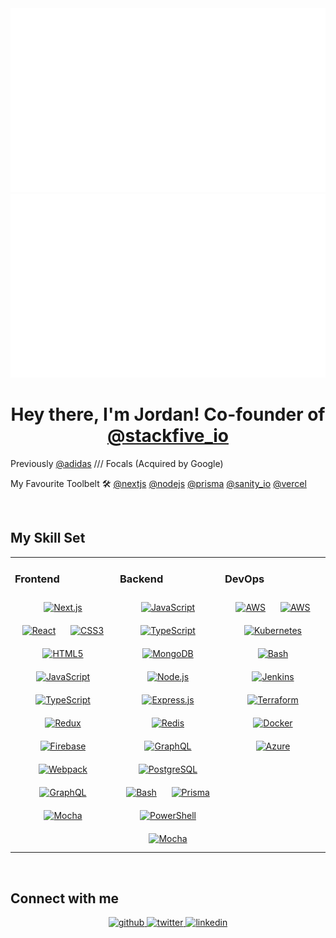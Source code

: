 <div align="center">
  <img src="https://raw.githubusercontent.com/jordan-mcrae/github-stats/master/generated/overview.svg#gh-dark-mode-only" />
  <img src="https://raw.githubusercontent.com/jordan-mcrae/github-stats/master/generated/languages.svg#gh-dark-mode-only" />
</div>
  

# <div align="center">Hey there, I'm Jordan! Co-founder of [@stackfive_io ](https://stackfive.io)

Previously [@adidas](https://github.com/adidas) /// Focals (Acquired by Google)

My Favourite Toolbelt 🛠
[@nextjs](https://nextjs.org/) 
[@nodejs](https://nodejs.org/en/)
[@prisma](prisma.io)
[@sanity_io](https://sanity.io/)
[@vercel](https://vercel.com/)</div>  

<br/>  

## My Skill Set  
<table><tr><td valign="top" width="33%">

### Frontend  
<div align="center">
  <a href="https://nextjs.org/" target="_blank"><img style="margin: 10px"
    src="https://assets.vercel.com/image/upload/v1607554385/repositories/next-js/next-logo.png" alt="Next.js" height="50" /></a>
  <a href="https://reactjs.org/" target="_blank"><img style="margin: 10px"
      src="https://profilinator.rishav.dev/skills-assets/react-original-wordmark.svg" alt="React" height="50" /></a>
  <a href="https://www.w3schools.com/css/" target="_blank"><img style="margin: 10px"
      src="https://profilinator.rishav.dev/skills-assets/css3-original-wordmark.svg" alt="CSS3" height="50" /></a>
  <a href="https://en.wikipedia.org/wiki/HTML5" target="_blank"><img style="margin: 10px"
      src="https://profilinator.rishav.dev/skills-assets/html5-original-wordmark.svg" alt="HTML5" height="50" /></a>
  <a href="https://www.javascript.com/" target="_blank"><img style="margin: 10px"
      src="https://profilinator.rishav.dev/skills-assets/javascript-original.svg" alt="JavaScript" height="50" /></a>
  <a href="https://www.typescriptlang.org/" target="_blank"><img style="margin: 10px"
      src="https://profilinator.rishav.dev/skills-assets/typescript-original.svg" alt="TypeScript" height="50" /></a>
  <a href="https://redux.js.org/" target="_blank"><img style="margin: 10px"
      src="https://profilinator.rishav.dev/skills-assets/redux-original.svg" alt="Redux" height="50" /></a>
  <a href="https://firebase.google.com/" target="_blank"><img style="margin: 10px"
      src="https://profilinator.rishav.dev/skills-assets/firebase.png" alt="Firebase" height="50" /></a>
  <a href="https://webpack.js.org/" target="_blank"><img style="margin: 10px"
      src="https://profilinator.rishav.dev/skills-assets/webpack-original.svg" alt="Webpack" height="50" /></a>
  <a href="https://graphql.org/" target="_blank"><img style="margin: 10px"
      src="https://profilinator.rishav.dev/skills-assets/graphql.png" alt="GraphQL" height="50" /></a>
  <a href="https://mochajs.org/" target="_blank"><img style="margin: 10px"
      src="https://profilinator.rishav.dev/skills-assets/mocha.png" alt="Mocha" height="50" /></a>
</div>

</td><td valign="top" width="33%">

### Backend  
<div align="center">
  <a href="https://www.javascript.com/" target="_blank"><img style="margin: 10px"
      src="https://profilinator.rishav.dev/skills-assets/javascript-original.svg" alt="JavaScript" height="50" /></a>
  <a href="https://www.typescriptlang.org/" target="_blank"><img style="margin: 10px"
      src="https://profilinator.rishav.dev/skills-assets/typescript-original.svg" alt="TypeScript" height="50" /></a>
  <a href="https://www.mongodb.com/" target="_blank"><img style="margin: 10px"
      src="https://profilinator.rishav.dev/skills-assets/mongodb-original-wordmark.svg" alt="MongoDB" height="50" /></a>
  <a href="https://nodejs.org/" target="_blank"><img style="margin: 10px"
      src="https://profilinator.rishav.dev/skills-assets/nodejs-original-wordmark.svg" alt="Node.js" height="50" /></a>
  <a href="https://expressjs.com/" target="_blank"><img style="margin: 10px"
      src="https://profilinator.rishav.dev/skills-assets/express-original-wordmark.svg" alt="Express.js"
      height="50" /></a>
  <a href="https://redis.io/" target="_blank"><img style="margin: 10px"
      src="https://profilinator.rishav.dev/skills-assets/redis-original-wordmark.svg" alt="Redis" height="50" /></a>
  <a href="https://graphql.org/" target="_blank"><img style="margin: 10px"
      src="https://profilinator.rishav.dev/skills-assets/graphql.png" alt="GraphQL" height="50" /></a>
  <a href="https://www.postgresql.org/" target="_blank"><img style="margin: 10px"
      src="https://profilinator.rishav.dev/skills-assets/postgresql-original-wordmark.svg" alt="PostgreSQL"
      height="50" /></a>
  <a href="https://www.gnu.org/software/bash/" target="_blank"><img style="margin: 10px"
      src="https://profilinator.rishav.dev/skills-assets/gnu_bash-icon.svg" alt="Bash" height="50" /></a>
  <a href="https://www.prisma.io/" target="_blank"><img style="margin: 10px"
      src="https://profilinator.rishav.dev/skills-assets/prisma.png" alt="Prisma" height="50" /></a>
  <a href="https://docs.microsoft.com/en-us/powershell/" target="_blank"><img style="margin: 10px"
      src="https://profilinator.rishav.dev/skills-assets/powershell.png" alt="PowerShell" height="50" /></a>
  <a href="https://mochajs.org/" target="_blank"><img style="margin: 10px"
      src="https://profilinator.rishav.dev/skills-assets/mocha.png" alt="Mocha" height="50" /></a>
</div>

</td><td valign="top" width="33%">

### DevOps  
<div align="center">
  <a href="https://vercel.com/" target="_blank"><img style="margin: 10px"
      src="https://avatars.githubusercontent.com/u/14985020?s=200&v=4" alt="AWS"
      height="50" /></a>
  <a href="https://aws.amazon.com/" target="_blank"><img style="margin: 10px"
      src="https://profilinator.rishav.dev/skills-assets/amazonwebservices-original-wordmark.svg" alt="AWS"
      height="50" /></a>
  <a href="https://kubernetes.io/" target="_blank"><img style="margin: 10px"
      src="https://profilinator.rishav.dev/skills-assets/kubernetes-icon.svg" alt="Kubernetes" height="50" /></a>
  <a href="https://www.gnu.org/software/bash/" target="_blank"><img style="margin: 10px"
      src="https://profilinator.rishav.dev/skills-assets/gnu_bash-icon.svg" alt="Bash" height="50" /></a>
  <a href="https://www.jenkins.io/" target="_blank"><img style="margin: 10px"
      src="https://profilinator.rishav.dev/skills-assets/jenkins-icon.svg" alt="Jenkins" height="50" /></a>
  <a href="https://www.terraform.io/" target="_blank"><img style="margin: 10px"
      src="https://profilinator.rishav.dev/skills-assets/terraformio-icon.svg" alt="Terraform" height="50" /></a>
  <a href="https://www.docker.com/" target="_blank"><img style="margin: 10px"
      src="https://profilinator.rishav.dev/skills-assets/docker-original-wordmark.svg" alt="Docker" height="50" /></a>
  <a href="https://azure.microsoft.com/en-in/" target="_blank"><img style="margin: 10px"
      src="https://profilinator.rishav.dev/skills-assets/microsoft_azure-icon.svg" alt="Azure" height="50" /></a>
</div>


</td></tr></table>  

<br/>  

## Connect with me  
<div align="center">
<a href="https://github.com/jordan-mcrae" target="_blank">
<img src=https://img.shields.io/badge/github-%2324292e.svg?&style=for-the-badge&logo=github&logoColor=white alt=github style="margin-bottom: 5px;" />
</a>
<a href="https://twitter.com/jordandmcrae" target="_blank">
<img src=https://img.shields.io/badge/twitter-%2300acee.svg?&style=for-the-badge&logo=twitter&logoColor=white alt=twitter style="margin-bottom: 5px;" />
</a>
<a href="https://linkedin.com/in/jordandavidmcrae" target="_blank">
<img src=https://img.shields.io/badge/linkedin-%231E77B5.svg?&style=for-the-badge&logo=linkedin&logoColor=white alt=linkedin style="margin-bottom: 5px;" />
</a>  
</div>  

